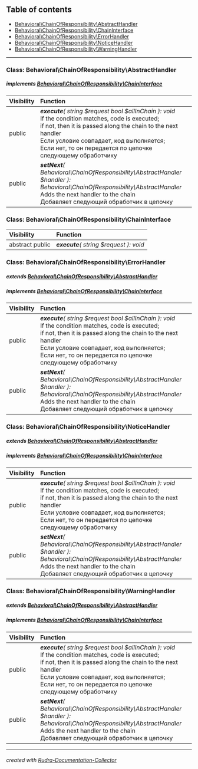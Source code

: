 ## Table of contents
- [Behavioral\ChainOfResponsibility\AbstractHandler](#behavioral_chainofresponsibility_abstracthandler)
- [Behavioral\ChainOfResponsibility\ChainInterface](#behavioral_chainofresponsibility_chaininterface)
- [Behavioral\ChainOfResponsibility\ErrorHandler](#behavioral_chainofresponsibility_errorhandler)
- [Behavioral\ChainOfResponsibility\NoticeHandler](#behavioral_chainofresponsibility_noticehandler)
- [Behavioral\ChainOfResponsibility\WarningHandler](#behavioral_chainofresponsibility_warninghandler)
<hr>

<a id="behavioral_chainofresponsibility_abstracthandler"></a>

### Class: Behavioral\ChainOfResponsibility\AbstractHandler
##### implements [Behavioral\ChainOfResponsibility\ChainInterface](#behavioral_chainofresponsibility_chaininterface)
| Visibility | Function |
|:-----------|:---------|
|public|<em><strong>execute</strong>( string $request  bool $allInChain ): void</em><br>If the condition matches, code is executed;<br>if not, then it is passed along the chain to the next handler<br>Если условие совпадает, код выполняется;<br>Если нет, то он передается по цепочке следующему обработчику|
|public|<em><strong>setNext</strong>( Behavioral\ChainOfResponsibility\AbstractHandler $handler ): Behavioral\ChainOfResponsibility\AbstractHandler</em><br>Adds the next handler to the chain<br>Добавляет следующий обработчик в цепочку|


<a id="behavioral_chainofresponsibility_chaininterface"></a>

### Class: Behavioral\ChainOfResponsibility\ChainInterface
| Visibility | Function |
|:-----------|:---------|
|abstract public|<em><strong>execute</strong>( string $request ): void</em><br>|


<a id="behavioral_chainofresponsibility_errorhandler"></a>

### Class: Behavioral\ChainOfResponsibility\ErrorHandler
##### extends [Behavioral\ChainOfResponsibility\AbstractHandler](#behavioral_chainofresponsibility_abstracthandler)
##### implements [Behavioral\ChainOfResponsibility\ChainInterface](#behavioral_chainofresponsibility_chaininterface)
| Visibility | Function |
|:-----------|:---------|
|public|<em><strong>execute</strong>( string $request  bool $allInChain ): void</em><br>If the condition matches, code is executed;<br>if not, then it is passed along the chain to the next handler<br>Если условие совпадает, код выполняется;<br>Если нет, то он передается по цепочке следующему обработчику|
|public|<em><strong>setNext</strong>( Behavioral\ChainOfResponsibility\AbstractHandler $handler ): Behavioral\ChainOfResponsibility\AbstractHandler</em><br>Adds the next handler to the chain<br>Добавляет следующий обработчик в цепочку|


<a id="behavioral_chainofresponsibility_noticehandler"></a>

### Class: Behavioral\ChainOfResponsibility\NoticeHandler
##### extends [Behavioral\ChainOfResponsibility\AbstractHandler](#behavioral_chainofresponsibility_abstracthandler)
##### implements [Behavioral\ChainOfResponsibility\ChainInterface](#behavioral_chainofresponsibility_chaininterface)
| Visibility | Function |
|:-----------|:---------|
|public|<em><strong>execute</strong>( string $request  bool $allInChain ): void</em><br>If the condition matches, code is executed;<br>if not, then it is passed along the chain to the next handler<br>Если условие совпадает, код выполняется;<br>Если нет, то он передается по цепочке следующему обработчику|
|public|<em><strong>setNext</strong>( Behavioral\ChainOfResponsibility\AbstractHandler $handler ): Behavioral\ChainOfResponsibility\AbstractHandler</em><br>Adds the next handler to the chain<br>Добавляет следующий обработчик в цепочку|


<a id="behavioral_chainofresponsibility_warninghandler"></a>

### Class: Behavioral\ChainOfResponsibility\WarningHandler
##### extends [Behavioral\ChainOfResponsibility\AbstractHandler](#behavioral_chainofresponsibility_abstracthandler)
##### implements [Behavioral\ChainOfResponsibility\ChainInterface](#behavioral_chainofresponsibility_chaininterface)
| Visibility | Function |
|:-----------|:---------|
|public|<em><strong>execute</strong>( string $request  bool $allInChain ): void</em><br>If the condition matches, code is executed;<br>if not, then it is passed along the chain to the next handler<br>Если условие совпадает, код выполняется;<br>Если нет, то он передается по цепочке следующему обработчику|
|public|<em><strong>setNext</strong>( Behavioral\ChainOfResponsibility\AbstractHandler $handler ): Behavioral\ChainOfResponsibility\AbstractHandler</em><br>Adds the next handler to the chain<br>Добавляет следующий обработчик в цепочку|
<hr>

###### created with [Rudra-Documentation-Collector](#https://github.com/Jagepard/Rudra-Documentation-Collector)
